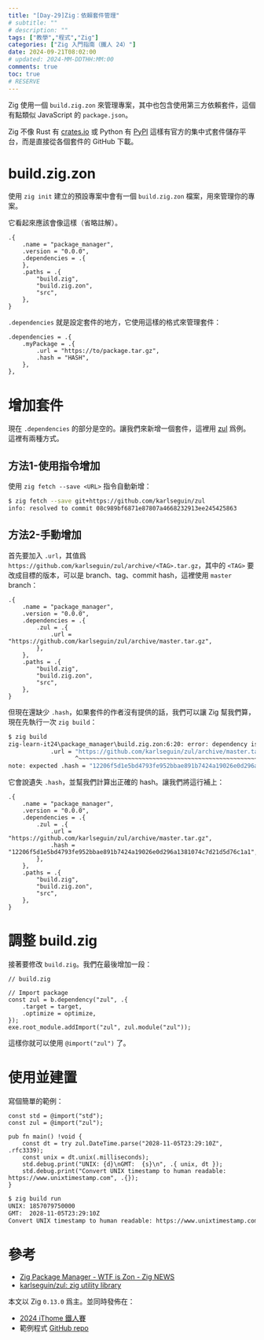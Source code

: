 ```yaml
---
title: "[Day-29]Zig：依賴套件管理"
# subtitle: ""
# description: ""
tags: ["教學","程式","Zig"]
categories: ["Zig 入門指南（鐵人 24）"]
date: 2024-09-21T08:02:00
# updated: 2024-MM-DDTHH:MM:00
comments: true
toc: true
# RESERVE
---
```


Zig 使用一個 `build.zig.zon` 來管理專案，其中也包含使用第三方依賴套件，這個有點類似 JavaScript 的 `package.json`。

<!-- more -->

Zig 不像 Rust 有 [crates.io](https://crates.io/) 或 Python 有 [PyPI](https://pypi.org/) 這樣有官方的集中式套件儲存平台，而是直接從各個套件的 GitHub 下載。

# build.zig.zon

使用 `zig init` 建立的預設專案中會有一個 `build.zig.zon` 檔案，用來管理你的專案。

它看起來應該會像這樣（省略註解）。

```zig
.{
    .name = "package_manager",
    .version = "0.0.0",
    .dependencies = .{
    },
    .paths = .{
        "build.zig",
        "build.zig.zon",
        "src",
    },
}
```

`.dependencies` 就是設定套件的地方，它使用這樣的格式來管理套件：

```zig
.dependencies = .{
    .myPackage = .{
        .url = "https://to/package.tar.gz",
        .hash = "HASH",
    },
},
```

# 增加套件

現在 `.dependencies` 的部分是空的。讓我們來新增一個套件，這裡用 [zul](https://github.com/karlseguin/zul) 爲例。這裡有兩種方式。

## 方法1-使用指令增加

使用 `zig fetch --save <URL>` 指令自動新增：

```bash
$ zig fetch --save git+https://github.com/karlseguin/zul
info: resolved to commit 08c989bf6871e87807a4668232913ee245425863
```

## 方法2-手動增加

首先要加入 `.url`，其值爲 `https://github.com/karlseguin/zul/archive/<TAG>.tar.gz`，其中的 `<TAG>` 要改成目標的版本，可以是 branch、tag、commit hash，這裡使用 `master` branch：

```zig
.{
    .name = "package_manager",
    .version = "0.0.0",
    .dependencies = .{
        .zul = .{
            .url = "https://github.com/karlseguin/zul/archive/master.tar.gz",
        },
    },
    .paths = .{
        "build.zig",
        "build.zig.zon",
        "src",
    },
}
```

但現在還缺少 `.hash`，如果套件的作者沒有提供的話，我們可以讓 Zig 幫我們算，現在先執行一次 `zig build`：

```bash
$ zig build
zig-learn-it24\package_manager\build.zig.zon:6:20: error: dependency is missing hash field
            .url = "https://github.com/karlseguin/zul/archive/master.tar.gz",
                   ^~~~~~~~~~~~~~~~~~~~~~~~~~~~~~~~~~~~~~~~~~~~~~~~~~~~~~~~~
note: expected .hash = "12206f5d1e5bd4793fe952bbae891b7424a19026e0d296a1381074c7d21d5d76c1a1",
```

它會說遺失 `.hash`，並幫我們計算出正確的 hash。讓我們將這行補上：

```zig
.{
    .name = "package_manager",
    .version = "0.0.0",
    .dependencies = .{
        .zul = .{
            .url = "https://github.com/karlseguin/zul/archive/master.tar.gz",
            .hash = "12206f5d1e5bd4793fe952bbae891b7424a19026e0d296a1381074c7d21d5d76c1a1",
        },
    },
    .paths = .{
        "build.zig",
        "build.zig.zon",
        "src",
    },
}
```

# 調整 build.zig

接著要修改 `build.zig`。我們在最後增加一段：

```zig
// build.zig

// Import package
const zul = b.dependency("zul", .{
    .target = target,
    .optimize = optimize,
});
exe.root_module.addImport("zul", zul.module("zul"));
```

這樣你就可以使用 `@import("zul")` 了。

# 使用並建置

寫個簡單的範例：

```zig
const std = @import("std");
const zul = @import("zul");

pub fn main() !void {
    const dt = try zul.DateTime.parse("2028-11-05T23:29:10Z", .rfc3339);
    const unix = dt.unix(.milliseconds);
    std.debug.print("UNIX: {d}\nGMT:  {s}\n", .{ unix, dt });
    std.debug.print("Convert UNIX timestamp to human readable: https://www.unixtimestamp.com", .{});
}
```

```bash
$ zig build run
UNIX: 1857079750000
GMT:  2028-11-05T23:29:10Z
Convert UNIX timestamp to human readable: https://www.unixtimestamp.com
```

# 參考

- [Zig Package Manager - WTF is Zon - Zig NEWS](https://zig.news/edyu/zig-package-manager-wtf-is-zon-558e)
- [karlseguin/zul: zig utility library](https://github.com/karlseguin/zul)

本文以 Zig `0.13.0` 爲主。並同時發佈在：

- [2024 iThome 鐵人賽](https://ithelp.ithome.com.tw/articles/10355399)
- 範例程式 [GitHub repo](https://github.com/ziteh/zig-learn-it24/tree/main/package_manager)
